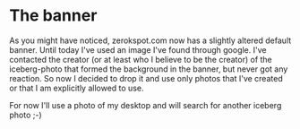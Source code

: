 # The banner

As you might have noticed, zerokspot.com now has a slightly altered default banner. Until today I've used an image I've found through google. I've contacted the creator (or at least who I believe to be the creator) of the iceberg-photo that formed the background in the banner, but never got any reaction. So now I decided to drop it and use only photos that I've created or that I am explicitly allowed to use.

For now I'll use a photo of my desktop and will search for another iceberg photo ;-)
